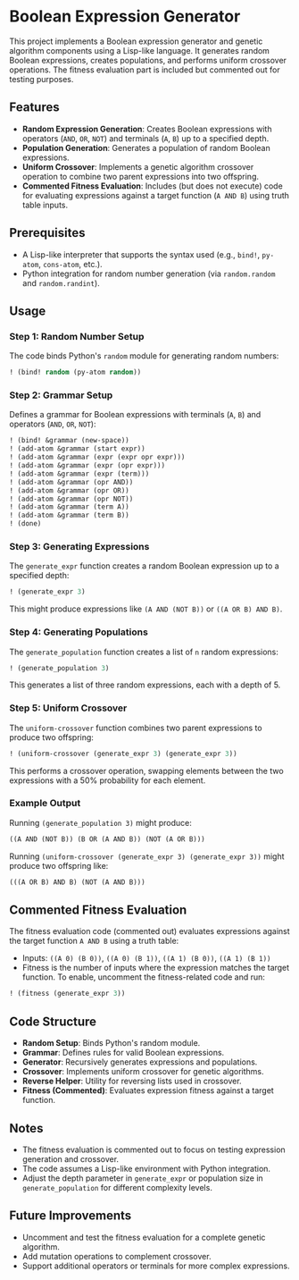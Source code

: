 # Boolean Expression Generator

This project implements a Boolean expression generator and genetic algorithm components using a Lisp-like language. It generates random Boolean expressions, creates populations, and performs uniform crossover operations. The fitness evaluation part is included but commented out for testing purposes.

## Features

- **Random Expression Generation**: Creates Boolean expressions with operators (`AND`, `OR`, `NOT`) and terminals (`A`, `B`) up to a specified depth.
- **Population Generation**: Generates a population of random Boolean expressions.
- **Uniform Crossover**: Implements a genetic algorithm crossover operation to combine two parent expressions into two offspring.
- **Commented Fitness Evaluation**: Includes (but does not execute) code for evaluating expressions against a target function (`A AND B`) using truth table inputs.

## Prerequisites

- A Lisp-like interpreter that supports the syntax used (e.g., `bind!`, `py-atom`, `cons-atom`, etc.).
- Python integration for random number generation (via `random.random` and `random.randint`).

## Usage

### Step 1: Random Number Setup
The code binds Python's `random` module for generating random numbers:
```lisp
! (bind! random (py-atom random))
```

### Step 2: Grammar Setup
Defines a grammar for Boolean expressions with terminals (`A`, `B`) and operators (`AND`, `OR`, `NOT`):
```lisp
! (bind! &grammar (new-space))
! (add-atom &grammar (start expr))
! (add-atom &grammar (expr (expr opr expr)))
! (add-atom &grammar (expr (opr expr)))
! (add-atom &grammar (expr (term)))
! (add-atom &grammar (opr AND))
! (add-atom &grammar (opr OR))
! (add-atom &grammar (opr NOT))
! (add-atom &grammar (term A))
! (add-atom &grammar (term B))
! (done)
```

### Step 3: Generating Expressions
The `generate_expr` function creates a random Boolean expression up to a specified depth:
```lisp
! (generate_expr 3)
```
This might produce expressions like `(A AND (NOT B))` or `((A OR B) AND B)`.

### Step 4: Generating Populations
The `generate_population` function creates a list of `n` random expressions:
```lisp
! (generate_population 3)
```
This generates a list of three random expressions, each with a depth of 5.

### Step 5: Uniform Crossover
The `uniform-crossover` function combines two parent expressions to produce two offspring:
```lisp
! (uniform-crossover (generate_expr 3) (generate_expr 3))
```
This performs a crossover operation, swapping elements between the two expressions with a 50% probability for each element.

### Example Output
Running `(generate_population 3)` might produce:
```lisp
((A AND (NOT B)) (B OR (A AND B)) (NOT (A OR B)))
```

Running `(uniform-crossover (generate_expr 3) (generate_expr 3))` might produce two offspring like:
```lisp
(((A OR B) AND B) (NOT (A AND B)))
```

## Commented Fitness Evaluation
The fitness evaluation code (commented out) evaluates expressions against the target function `A AND B` using a truth table:
- Inputs: `((A 0) (B 0))`, `((A 0) (B 1))`, `((A 1) (B 0))`, `((A 1) (B 1))`
- Fitness is the number of inputs where the expression matches the target function.
To enable, uncomment the fitness-related code and run:
```lisp
! (fitness (generate_expr 3))
```

## Code Structure

- **Random Setup**: Binds Python's random module.
- **Grammar**: Defines rules for valid Boolean expressions.
- **Generator**: Recursively generates expressions and populations.
- **Crossover**: Implements uniform crossover for genetic algorithms.
- **Reverse Helper**: Utility for reversing lists used in crossover.
- **Fitness (Commented)**: Evaluates expression fitness against a target function.

## Notes

- The fitness evaluation is commented out to focus on testing expression generation and crossover.
- The code assumes a Lisp-like environment with Python integration.
- Adjust the depth parameter in `generate_expr` or population size in `generate_population` for different complexity levels.

## Future Improvements

- Uncomment and test the fitness evaluation for a complete genetic algorithm.
- Add mutation operations to complement crossover.
- Support additional operators or terminals for more complex expressions.